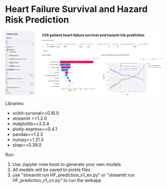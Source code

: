 
# Heart Failure Survival and Hazard Risk Prediction

![Screenshot](./screenshot_cvd.png)

Libraries:    
* scikit-survival==0.16.0
* streamlit ==1.2.0
* matplotlib==3.3.4
* plotly-express==0.4.1
* pandas==1.2.5
* numpy==1.21.3
* shap==0.39.0
 
Run:

 1. Use Jupyter note book to generate your own models
 2. All models will be saved to pickle files
 3. use "streamlit run HF_prediction_v1_en.py" or "streamlit run HF_prediction_v1_cn.py" to run the webapp